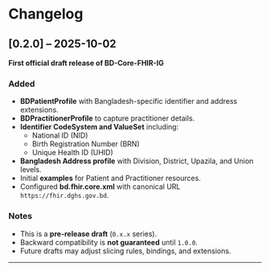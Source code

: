 # Changelog


## [0.2.0] – 2025-10-02  
**First official draft release of BD-Core-FHIR-IG**

### Added
- **BDPatientProfile** with Bangladesh-specific identifier and address extensions.  
- **BDPractitionerProfile** to capture practitioner details.  
- **Identifier CodeSystem and ValueSet** including:  
  - National ID (NID)  
  - Birth Registration Number (BRN)  
  - Unique Health ID (UHID)   
- **Bangladesh Address profile** with Division, District, Upazila, and Union levels.  
- Initial **examples** for Patient and Practitioner resources.  
- Configured **bd.fhir.core.xml** with canonical URL `https://fhir.dghs.gov.bd`.  

### Notes
- This is a **pre-release draft** (`0.x.x` series).  
- Backward compatibility is **not guaranteed** until `1.0.0`.  
- Future drafts may adjust slicing rules, bindings, and extensions.

---
